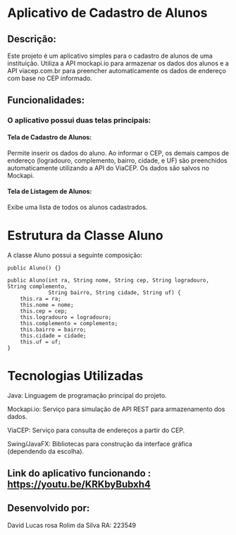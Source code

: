 # Aplicativo de Cadastro de Alunos
## Descrição:
Este projeto é um aplicativo simples para o cadastro de alunos de uma instituição. 
Utiliza a API mockapi.io para armazenar os dados dos alunos e a API viacep.com.br para preencher automaticamente os dados de endereço com base no CEP informado.

## Funcionalidades:
### O aplicativo possui duas telas principais:
#### Tela de Cadastro de Alunos:

Permite inserir os dados do aluno.
Ao informar o CEP, os demais campos de endereço (logradouro, complemento, bairro, cidade, e UF) são preenchidos automaticamente utilizando a API do ViaCEP.
Os dados são salvos no Mockapi.

#### Tela de Listagem de Alunos:

Exibe uma lista de todos os alunos cadastrados.
# Estrutura da Classe Aluno
A classe Aluno possui a seguinte composição:


    public Aluno() {}

    public Aluno(int ra, String nome, String cep, String logradouro, String complemento,
                 String bairro, String cidade, String uf) {
        this.ra = ra;
        this.nome = nome;
        this.cep = cep;
        this.logradouro = logradouro;
        this.complemento = complemento;
        this.bairro = bairro;
        this.cidade = cidade;
        this.uf = uf;
    }

# Tecnologias Utilizadas
Java: Linguagem de programação principal do projeto.

Mockapi.io: Serviço para simulação de API REST para armazenamento dos dados.

ViaCEP: Serviço para consulta de endereços a partir do CEP.

Swing/JavaFX: Bibliotecas para construção da interface gráfica (dependendo da escolha).

## Link do aplicativo funcionando : https://youtu.be/KRKbyBubxh4
## Desenvolvido por: 
David Lucas rosa Rolim da Silva
RA: 223549
